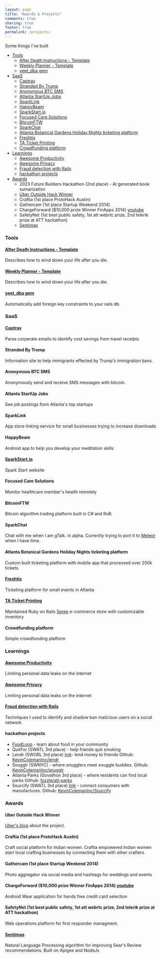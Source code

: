 ```yaml
---
layout: page
title: "Awards & Projects"
comments: true
sharing: true
footer: true
permalink: /projects/
---
```


Some things I've built

- [Tools](#tools)
  - [After Death Instructions - Template](https://docs.google.com/document/d/1OrhYPW4b8iNkg-TMNJNc8DtmHnjAISzW5mThY9s2zMg/edit)
  - [Weekly Planner - Template](https://docs.google.com/document/d/15ICuJOQh4TJAgQfCyq7mq4xQJOH-p6Omq3kPvV3hDiw/edit)
  - [yeet_dba gem](https://github.com/kevincolemaninc/yeet_dba)
- [SaaS](#saas)
  - [Captrav](https://www.captrav.com)
  - [Stranded By Trump](#stranded-by-trump)
  - [Anonymous BTC SMS](#anonymous-btc-sms)
  - [Atlanta StartUp Jobs](#atlanta-startup-jobs)
  - [SparkLink](#sparklink)
  - [HappyBeam](#happybeam)
  - [SparkStart.io](https://www.sparkstart.io)
  - [Focused Care Solutions](#focused-care-solutions)
  - [BitcoinFTW](#bitcoinftw)
  - [SparkChat](#sparkchat)
  - [Atlanta Botanical Gardens Holiday Nights ticketing platform](#atlanta-botanical-gardens-holiday-nights-ticketing-platform)
  - [Freshtix](https://freshtix.com)
  - [TA Ticket Printing](https://taticketprinting.com)
  - [Crowdfunding platform](#crowdfunding-platform)
- [Learnings](#learnings)
  - [Awesome Productivity](https://github.com/KevinColemanInc/awesome-productivity)
  - [Awesome Privacy](https://github.com/KevinColemanInc/awesome-privacy)
  - [Fraud detection with Rails](/2019/02/07/fraud-detection.html)
  - [hackathon projects](#hackathon-projects)
- [Awards](#awards)
  - 2023 Future Builders Hackathon (2nd place) - AI generated book sumarization
  - [Uber Outside Hack Winner](#uber-outside-hack-winner)
  - Craftia (1st place ProtoHack Austin)
  - Gathercam (1st place Startup Weekend 2014)
  - ChargeForward ($10,000 prize Winner FinApps 2014) [youtube](https://www.youtube.com/watch?v=1y-D-5O2dcY)
  - SafetyNet (1st best public safety, 1st att webrtc prize, 2nd telerik prize at ATT hackathon)
  - [Sentimas](https://challengepost.com/software/sentimus-edegx)

### Tools

#### [After Death Instructions - Template](https://docs.google.com/document/d/1OrhYPW4b8iNkg-TMNJNc8DtmHnjAISzW5mThY9s2zMg/edit)

Describes how to wind down your life after you die.

#### [Weekly Planner - Template](https://docs.google.com/document/d/15ICuJOQh4TJAgQfCyq7mq4xQJOH-p6Omq3kPvV3hDiw/edit)

Describes how to wind down your life after you die.

#### [yeet_dba gem](https://github.com/kevincolemaninc/yeet_dba)

Automatically add foreign key constraints to your rails db.

### SaaS

#### [Captrav](https://www.captrav.com)

Parse corperate emails to identify cost savings from travel receipts

#### Stranded By Trump

Information site to help immigrants effected by Trump's immigration bans.

#### Anonymous BTC SMS

Anonymously send and receive SMS messages with bitcoin.

#### Atlanta StartUp Jobs

See job postings from Atlanta's top startups

#### SparkLink

App store linking service for small businesses trying to increase downloads

#### HappyBeam

Android app to help you develop your meditation skills

#### [SparkStart.io](https://www.sparkstart.io)

Spark Start website

#### Focused Care Solutions

Monitor healthcare member's health remotely

#### BitcoinFTW

Bitcoin algorithm trading platform built in C# and RoR.

#### SparkChat

Chat with me when I am gTalk. in alpha. Currently trying to port it to [Meteor](https://www.meteor.com/) when I have time.

#### Atlanta Botanical Gardens Holiday Nights ticketing platform

Custom built ticketing platform with mobile app that processed over 200k tickets.

#### [Freshtix](https://freshtix.com)

Ticketing platform for small events in Atlanta

#### [TA Ticket Printing](https://taticketprinting.com)

Maintained Ruby on Rails [Spree](https://spreecommerce.com/) e-commerce store with customizable inventory

#### Crowdfunding platform

Simple crowdfunding platform

### Learnings

#### [Awesome Productivity](https://github.com/KevinColemanInc/awesome-productivity)

Limiting personal data leaks on the internet

#### [Awesome Privacy](https://github.com/KevinColemanInc/awesome-privacy)

Limiting personal data leaks on the internet

#### [Fraud detection with Rails](/2019/02/07/fraud-detection.html)

Techniques I used to identify and shadow ban malicious users on a social network

#### hackathon projects

- [FoodLoop](/blog/2014/06/21/goodie-hack-number-2/) - learn about food in your community
- QuitFor (SWATL 3rd place) - help friends quit smoking
- Lendr (SWORL 3rd place) [link](https://lendrapp.herokuapp.com/)- lend money to friends Github: [KevinColemanInc/lendr](https://github.com/KevinColemanInc/lendr)
- Snugglr (SWNYC) - where snugglers meet snuggle buddies. Github: [KevinColemanInc/snugglr](https://github.com/KevinColemanInc/snugglr)
- Atlanta Parks (Govathon 3rd place) - where residents can find local parks Github: [fozzle/atl-parks](https://github.com/fozzle/atl-parks)
- Sourcify (SWATL 3rd place) [link](https://sourci.herokuapp.com/) - connect consumers with manufactures. Github: [KevinColemanInc/Sourcify](https://github.com/KevinColemanInc/Sourcify)

### Awards

#### Uber Outside Hack Winner

[Uber's blog](https://eng.uber.com/outside-hacks/) about the project.

#### Craftia (1st place ProtoHack Austin)

Craft social platform for Indian women. Craftia empowered Indian women start local crafting businesses by connecting them with other crafters.

#### Gathercam (1st place Startup Weekend 2014)

Photo aggregator via social media and hashtags for weddings and events

#### ChargeForward ($10,000 prize Winner FinApps 2014) [youtube](https://www.youtube.com/watch?v=1y-D-5O2dcY)

Android Wear application for hands free credit card selection

#### SafetyNet (1st best public safety, 1st att webrtc prize, 2nd telerik prize at ATT hackathon)

Web operations platform for first responder managment.

#### [Sentimas](https://challengepost.com/software/sentimus-edegx)

Natural Language Processing algorithm for improving Sear's Review recommendations.
Built on Apigee and NodeJs
